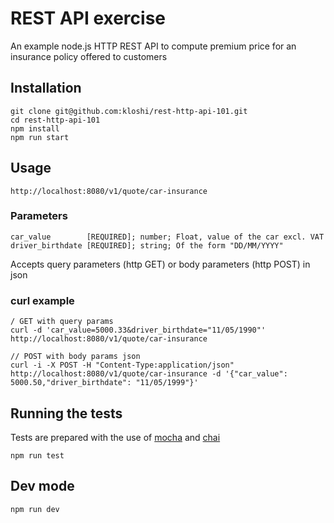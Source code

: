 # REST API exercise
An example node.js HTTP REST API to compute premium price for an insurance policy offered to customers
## Installation
```
git clone git@github.com:kloshi/rest-http-api-101.git
cd rest-http-api-101
npm install
npm run start
```
## Usage
```
http://localhost:8080/v1/quote/car-insurance
```
### Parameters
```
car_value        [REQUIRED]; number; Float, value of the car excl. VAT
driver_birthdate [REQUIRED]; string; Of the form "DD/MM/YYYY"
```
Accepts query parameters (http GET) or body parameters (http POST) in json
### curl example
```/
/ GET with query params
curl -d 'car_value=5000.33&driver_birthdate="11/05/1990"' http://localhost:8080/v1/quote/car-insurance
```
```
// POST with body params json
curl -i -X POST -H "Content-Type:application/json" http://localhost:8080/v1/quote/car-insurance -d '{"car_value": 5000.50,"driver_birthdate": "11/05/1999"}'
```
## Running the tests
Tests are prepared with the use of [mocha](https://mochajs.org/) and [chai](https://www.chaijs.com/)
```
npm run test
```
## Dev mode
```
npm run dev
```
